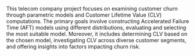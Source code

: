 This telecom company project focuses on examining customer churn through parametric models and Customer Lifetime Value (CLV) computations. The primary goals involve constructing Accelerated Failure Time (AFT) models using different distributions, evaluating and selecting the most suitable model. Moreover, it includes determining CLV based on the chosen model, investigating CLV across diverse customer segments, and offering insights into factors impacting churn risk.
